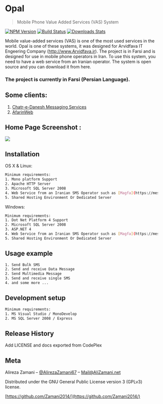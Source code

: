 # Opal
> Mobile Phone Value Added Services (VAS) System

[![NPM Version][npm-image]][npm-url]
[![Build Status][travis-image]][travis-url]
[![Downloads Stats][npm-downloads]][npm-url]

Mobile value-added services (VAS) is one of the most used services in the world. Opal is one of these systems, it was designed for Arvidfava IT Engeering Company (http://www.Arvidfava.ir). The project is in Farsi and is designed for use in mobile phone operators in Iran. To use this system, you need to have a web service from an Iranian operator. The system is open source and you can download it from here.
### The project is currently in Farsi (Persian Language).
## Some clients:
1. [Chatr-e-Danesh Messaging Services](http://messaging.edarichatr.ir/)
2. [AfarinWeb](http://messaging.afarinweb.ir/)
## Home Page Screenshot :
![](https://github.com/Zamani2014/opalvas/blob/master/some-screenshot/Home_www_4771_ir.png)

## Installation

OS X & Linux:

```sh
Minimum requirements:
1. Mono platform Support
2. Apache HTTP Server
3. Microsoft SQL Server 2008
4. Web Service from an Iranian SMS Operator such as [Magfa](https://messaging.magfa.com/ui/)
5. Shared Hosting Environment Or Dedicated Server
```

Windows:

```sh
Minimum requirements:
1. Dot Net Platform 4 Support
2. Microsoft SQL Server 2008 
3. ASP.NET 4
4. Web Service from an Iranian SMS Operator such as [Magfa](https://messaging.magfa.com/ui/)
5. Shared Hosting Environment Or Dedicated Server
```

## Usage example

```sh
1. Send Bulk SMS
2. Send and receive Data Message
2. Send Multimedia Message
3. Send and receive single SMS
4. and some more ...
```

## Development setup

```sh
Minimum requirements:
1. MS Visual Studio / MonoDevelop
2. MS SQL Server 2008 / Express
```

## Release History

Add LICENSE and docs exported from CodePlex

## Meta

Alireza Zamani – [@AlirezaZamani67](https://twitter.com/AlirezaZamani67) – Mail@AliZamani.net

Distributed under the GNU General Public License version 3 (GPLv3) license.

[https://github.com/Zamani2014/](https://github.com/Zamani2014/)

[npm-image]: https://img.shields.io/npm/v/datadog-metrics.svg?style=flat-square
[npm-url]: https://npmjs.org/package/datadog-metrics
[npm-downloads]: https://img.shields.io/npm/dm/datadog-metrics.svg?style=flat-square
[travis-image]: https://img.shields.io/travis/dbader/node-datadog-metrics/master.svg?style=flat-square
[travis-url]: https://travis-ci.org/dbader/node-datadog-metrics
